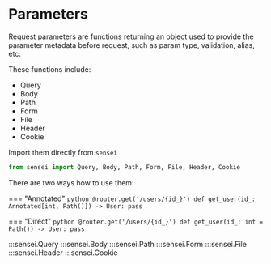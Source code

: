 # Parameters

Request parameters are functions returning an object used to provide the parameter metadata before request, such as
param type, validation, alias, etc.

These functions include:

- Query
- Body
- Path
- Form
- File
- Header
- Cookie

Import them directly from `sensei`

```python
from sensei import Query, Body, Path, Form, File, Header, Cookie
```

There are two ways how to use them:

=== "Annotated"
    ```python
    @router.get('/users/{id_}')
    def get_user(id_: Annotated[int, Path()]) -> User:
        pass
    ```

=== "Direct"
    ```python
    @router.get('/users/{id_}')
    def get_user(id_: int = Path()) -> User:
        pass
    ```
            
    

:::sensei.Query
:::sensei.Body
:::sensei.Path
:::sensei.Form
:::sensei.File
:::sensei.Header
:::sensei.Cookie